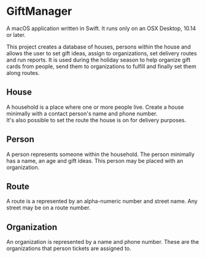 # GiftManager

A macOS application written in Swift. It runs only on an OSX Desktop, 10.14 or later.

This project creates a database of houses, persons within the house and allows the user to set gift ideas, assign to organizations, set delivery routes and run reports. 
It is used during the holiday season to help organize gift cards from people, send them to organizations to fulfill and finally set them along routes.

## House

A household is a place where one or more people live. Create a house minimally with a contact person's name and phone number.  
It's also possible to set the route the house is on for delivery purposes.

## Person

A person represents someone within the household. The person minimally has a name, an age and gift ideas. This person may be
placed with an organization.

## Route

A route is a represented by an alpha-numeric number and street name. Any street may be on a route number.

## Organization

An organization is represented by a name and phone number. These are the organizations that person tickets are assigned to.




